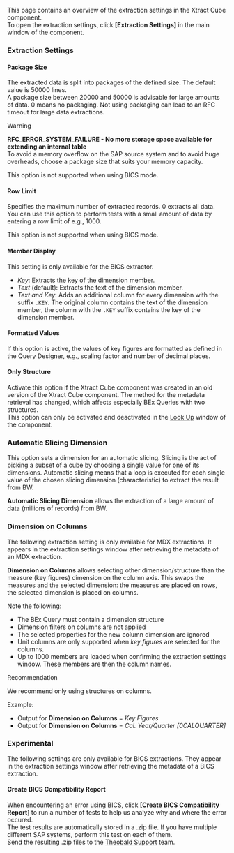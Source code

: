 This page contains an overview of the extraction settings in the Xtract Cube component.\
To open the extraction settings, click ****[Extraction Settings]**** in the main window of the component.

### Extraction Settings

#### Package Size

The extracted data is split into packages of the defined size. The default value is 50000 lines.\
A package size between 20000 and 50000 is advisable for large amounts of data. 0 means no packaging. Not using packaging can lead to an RFC timeout for large data extractions.

Warning

**RFC_ERROR_SYSTEM_FAILURE - No more storage space available for extending an internal table**\
To avoid a memory overflow on the SAP source system and to avoid huge overheads, choose a package size that suits your memory capacity.

This option is not supported when using BICS mode.

#### Row Limit

Specifies the maximum number of extracted records. 0 extracts all data. You can use this option to perform tests with a small amount of data by entering a row limit of e.g., 1000.

This option is not supported when using BICS mode.

#### Member Display

This setting is only available for the BICS extractor.

- *Key*: Extracts the key of the dimension member.
- *Text* (default): Extracts the text of the dimension member.
- *Text and Key*: Adds an additional column for every dimension with the suffix `.KEY`. The original column contains the text of the dimension member, the column with the `.KEY` suffix contains the key of the dimension member.

#### Formatted Values

If this option is active, the values of key figures are formatted as defined in the Query Designer, e.g., scaling factor and number of decimal places.

#### Only Structure

Activate this option if the Xtract Cube component was created in an old version of the Xtract Cube component. The method for the metadata retrieval has changed, which affects especially BEx Queries with two structures.\
This option can only be activated and deactivated in the [Look Up](../#look-up-a-bw-cube-or-query) window of the component.

### Automatic Slicing Dimension

This option sets a dimension for an automatic slicing. Slicing is the act of picking a subset of a cube by choosing a single value for one of its dimensions. Automatic slicing means that a loop is executed for each single value of the chosen slicing dimension (characteristic) to extract the result from BW.

**Automatic Slicing Dimension** allows the extraction of a large amount of data (millions of records) from BW.

### Dimension on Columns

The following extraction setting is only available for MDX extractions. It appears in the extraction settings window after retrieving the metadata of an MDX extraction.

**Dimension on Columns** allows selecting other dimension/structure than the measure (key figures) dimension on the column axis. This swaps the measures and the selected dimension: the measures are placed on rows, the selected dimension is placed on columns.

Note the following:

- The BEx Query must contain a dimension structure
- Dimension filters on columns are not applied
- The selected properties for the new column dimension are ignored
- Unit columns are only supported when *key figures* are selected for the columns.
- Up to 1000 members are loaded when confirming the extraction settings window. These members are then the column names.

Recommendation

We recommend only using structures on columns.

Example:

- Output for **Dimension on Columns** = *Key Figures*
- Output for **Dimension on Columns** = *Cal. Year/Quarter [0CALQUARTER]*

### Experimental

The following settings are only available for BICS extractions. They appear in the extraction settings window after retrieving the metadata of a BICS extraction.

#### Create BICS Compatibility Report

When encountering an error using BICS, click **[Create BICS Compatibility Report]** to run a number of tests to help us analyze why and where the error occured.\
The test results are automatically stored in a .zip file. If you have multiple different SAP systems, perform this test on each of them.\
Send the resulting .zip files to the [Theobald Support](https://support.theobald-software.com) team.
